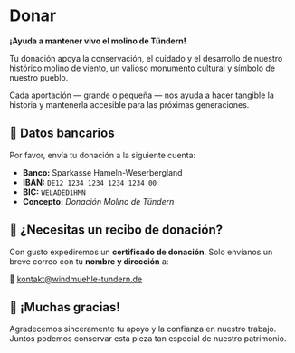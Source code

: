 # Donar

**¡Ayuda a mantener vivo el molino de Tündern!**

Tu donación apoya la conservación, el cuidado y el desarrollo de nuestro histórico molino de viento, un valioso monumento cultural y símbolo de nuestro pueblo.

Cada aportación — grande o pequeña — nos ayuda a hacer tangible la historia y mantenerla accesible para las próximas generaciones.

## 🏦 Datos bancarios

Por favor, envía tu donación a la siguiente cuenta:

- **Banco:** Sparkasse Hameln-Weserbergland
- **IBAN:** `DE12 1234 1234 1234 1234 00`
- **BIC:** `WELADED1HMN`
- **Concepto:** *Donación Molino de Tündern*

## 🧾 ¿Necesitas un recibo de donación?

Con gusto expediremos un **certificado de donación**. Solo envíanos un breve correo con tu **nombre y dirección** a:

📧 [kontakt@windmuehle-tundern.de](mailto:kontakt@windmuehle-tundern.de)

## 🙏 ¡Muchas gracias!

Agradecemos sinceramente tu apoyo y la confianza en nuestro trabajo.
Juntos podemos conservar esta pieza tan especial de nuestro patrimonio.
